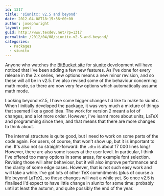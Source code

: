 ```yaml
---
id: 1317
title: 'siunitx: v2.5 and beyond'
date: 2012-04-08T18:15:36+00:00
author: josephwright
layout: post
guid: http://www.texdev.net/?p=1317
permalink: /2012/04/08/siunitx-v2-5-and-beyond/
categories:
  - Packages
  - siunitx
---
```

Anyone who watches the <a href="https://bitbucket.org/josephwright/siunitx">BitBucket site</a> for <a href="http://ctan.org/pkg/siunitx">siunitx</a> development will have noticed that I've been adding a few new features. As I've done for every release in the 2.x series, new options means a new minor revision, and so these will all be in v2.5. I've also revised some of the behaviour concerning math mode, so there are now very few options which automatically assume math mode.

Looking beyond v2.5, I have some bigger changes I'd like to make to siunitx. When I initially developed the package, it was very much a mixture of things that seemed like a good idea. The work for version 2 meant a lot of changes, and a lot more order. However, I've learnt more about units, LaTeX and programming since then, and that means that there are more changes to think about.

The internal structure is quite good, but I need to work on some parts of the code again. For users, of course, that won't show up, but it is important to me. It's also not so straight-forward: the <code>.dtx</code> is about 17 000 lines long! However, there are also some issues at the user level. In particular, I think I've offered too many options in some areas, for example font selection. Revising those will alter behaviour, but it will also improve performance and the clarity of some edge cases. However, that is not such easy work and will take a while. I've got lots of other TeX commitments (plus of course a life beyond LaTeX), so these changes will wait a while yet. So once v2.5 is finalised I'd expect to have little change in siunitx for some time: probably until at least the autumn, and quite possibly the end of the year.
